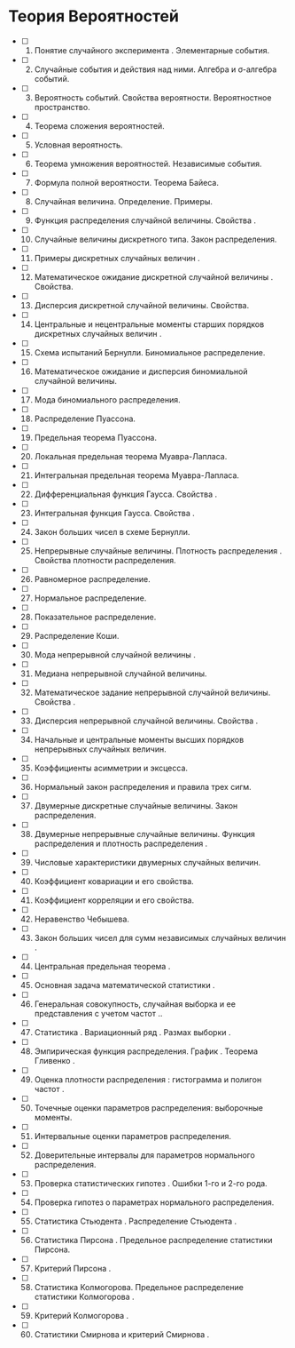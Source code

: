 # Теория Вероятностей


- [ ] 1.  Понятие случайного эксперимента . Элементарные события.
- [ ] 2.	Случайные события и действия над ними. Алгебра и σ-алгебра событий.
- [ ] 3.	Вероятность событий. Свойства вероятности. Вероятностное пространство.
- [ ] 4.	Теорема сложения вероятностей.
- [ ] 5.	Условная вероятность.
- [ ] 6.	Теорема умножения вероятностей. Независимые события.
- [ ] 7.	Формула полной вероятности. Теорема Байеса.
- [ ] 8.	Случайная величина. Определение. Примеры.
- [ ] 9.	Функция распределения случайной величины. Свойства .
- [ ] 10.	Случайные величины дискретного типа. Закон распределения.
- [ ] 11.	Примеры дискретных случайных величин .
- [ ] 12.	Математическое ожидание дискретной случайной величины . Свойства.  
- [ ] 13.	Дисперсия дискретной случайной величины. Свойства.
- [ ] 14. Центральные и нецентральные моменты старших порядков дискретных случайных величин .
- [ ] 15.	Схема испытаний Бернулли.	Биномиальное распределение.
- [ ] 16.	Математическое ожидание  и  дисперсия   биномиальной случайной  величины.
- [ ] 17.	Мода биномиального распределения.
- [ ] 18.	Распределение Пуассона.
- [ ] 19.	Предельная теорема Пуассона.
- [ ] 20.	Локальная предельная теорема Муавра-Лапласа.
- [ ] 21.	Интегральная предельная теорема Муавра-Лапласа.
- [ ] 22.	Дифференциальная  функция Гаусса. Свойства .
- [ ] 23.	Интегральная функция Гаусса. Свойства .
- [ ] 24.	Закон больших чисел в схеме Бернулли.
- [ ] 25.	Непрерывные случайные величины. Плотность распределения . Свойства плотности распределения.
- [ ] 26.	Равномерное распределение.
- [ ] 27.	Нормальное распределение.
- [ ] 28.	Показательное распределение.
- [ ] 29.	Распределение Коши.
- [ ] 30.	Мода непрерывной случайной величины .
- [ ] 31.	Медиана непрерывной случайной величины.
- [ ] 32.	Математическое задание непрерывной случайной величины. Свойства .
- [ ] 33.	Дисперсия непрерывной случайной величины. Свойства .
- [ ] 34.	Начальные и центральные моменты высших порядков непрерывных случайных величин.
- [ ] 35.	Коэффициенты асимметрии и эксцесса.
- [ ] 36.	Нормальный закон распределения и правила трех сигм.
- [ ] 37.	Двумерные дискретные случайные величины. Закон распределения.
- [ ] 38.	Двумерные непрерывные случайные величины. Функция распределения и плотность распределения .
- [ ] 39.	Числовые характеристики  двумерных  случайных величин.
- [ ] 40.	Коэффициент ковариации и его свойства.
- [ ] 41.	Коэффициент корреляции и его свойства.
- [ ] 42.	Неравенство Чебышева.
- [ ] 43. Закон больших чисел для сумм независимых случайных величин .
- [ ] 44. Центральная предельная теорема .
- [ ] 45. Основная задача математической статистики .
- [ ] 46.	Генеральная совокупность, случайная выборка и ее представления с учетом частот ..
- [ ] 47.	Статистика . Вариационный ряд . Размах выборки .
- [ ] 48. Эмпирическая функция распределения. График . Теорема Гливенко .
- [ ] 49.	Оценка  плотности распределения : гистограмма и полигон частот .
- [ ] 50.	Точечные оценки параметров распределения: выборочные моменты.
- [ ] 51.	Интервальные оценки параметров распределения. 
- [ ] 52. Доверительные интервалы для параметров нормального распределения.
- [ ] 53.	Проверка статистических гипотез . Ошибки  1-го и 2-го рода.
- [ ] 54. Проверка гипотез о параметрах нормального распределения.
- [ ] 55. Статистика Стьюдента . Распределение Стьюдента .
- [ ] 56. Статистика Пирсона . Предельное распределение статистики Пирсона.
- [ ] 57.	Критерий Пирсона .
- [ ] 58. Статистика Колмогорова. Предельное распределение статистики Колмогорова .
- [ ] 59.	Критерий  Колмогорова .
- [ ] 60. Статистики Смирнова и  критерий Смирнова .
